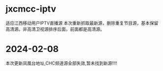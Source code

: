 # jxcmcc-iptv
适应江西移动用户IPTV直播源
本次重新抓取最新源，删除重复节目源，基本保留高清源。非高清卫视源排序后面，前面都是高清源。

#  2024-02-08
本次更新凤凰台地址,CHC频道源全部失效,暂未找到新源!!!!
